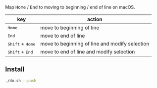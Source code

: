 Map <kbd>Home</kbd> / <kbd>End</kbd> to moving to beginning / end of line on macOS.

| key                                | action                                         |
| ---------------------------------- | ---------------------------------------------- |
| <kbd>Home</kbd>                    | move to beginning of line                      |
| <kbd>End</kbd>                     | move to end of line                            |
| <kbd>Shift</kbd> + <kbd>Home</kbd> | move to beginning of line and modify selection |
| <kbd>Shift</kbd> + <kbd>End</kbd>  | move to end of line and modify selection       |

Install
-------
```sh
./do.sh --push
```
